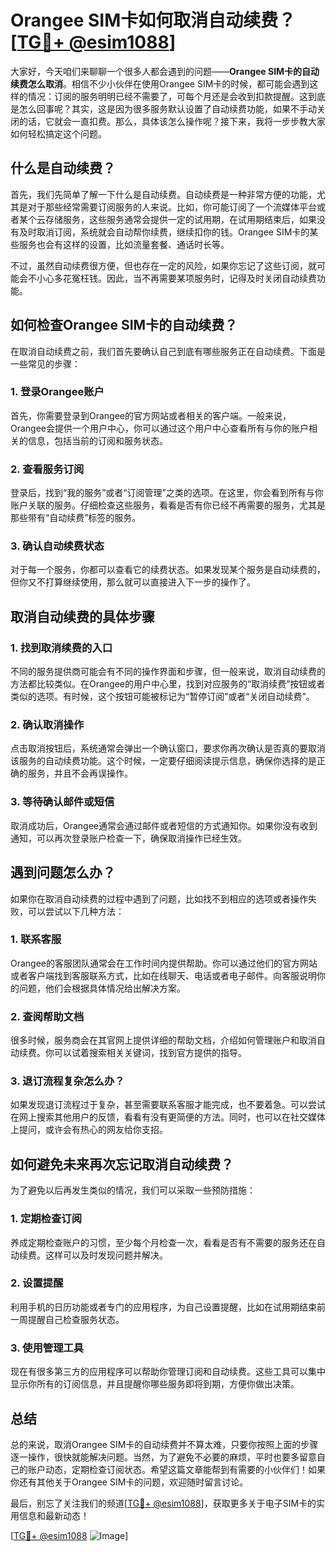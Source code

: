 # Orangee SIM卡如何取消自动续费？[[TG💪+ @esim1088](https://t.me/s/esim1088)]

大家好，今天咱们来聊聊一个很多人都会遇到的问题——**Orangee SIM卡的自动续费怎么取消**。相信不少小伙伴在使用Orangee SIM卡的时候，都可能会遇到这样的情况：订阅的服务明明已经不需要了，可每个月还是会收到扣款提醒。这到底是怎么回事呢？其实，这是因为很多服务默认设置了自动续费功能，如果不手动关闭的话，它就会一直扣费。那么，具体该怎么操作呢？接下来，我将一步步教大家如何轻松搞定这个问题。

## 什么是自动续费？

首先，我们先简单了解一下什么是自动续费。自动续费是一种非常方便的功能，尤其是对于那些经常需要订阅服务的人来说。比如，你可能订阅了一个流媒体平台或者某个云存储服务，这些服务通常会提供一定的试用期，在试用期结束后，如果没有及时取消订阅，系统就会自动帮你续费，继续扣你的钱。Orangee SIM卡的某些服务也会有这样的设置，比如流量套餐、通话时长等。

不过，虽然自动续费很方便，但也存在一定的风险，如果你忘记了这些订阅，就可能会不小心多花冤枉钱。因此，当不再需要某项服务时，记得及时关闭自动续费功能。

## 如何检查Orangee SIM卡的自动续费？

在取消自动续费之前，我们首先要确认自己到底有哪些服务正在自动续费。下面是一些常见的步骤：

### 1. 登录Orangee账户

首先，你需要登录到Orangee的官方网站或者相关的客户端。一般来说，Orangee会提供一个用户中心，你可以通过这个用户中心查看所有与你的账户相关的信息，包括当前的订阅和服务状态。

### 2. 查看服务订阅

登录后，找到“我的服务”或者“订阅管理”之类的选项。在这里，你会看到所有与你账户关联的服务。仔细检查这些服务，看看是否有你已经不再需要的服务，尤其是那些带有“自动续费”标签的服务。

### 3. 确认自动续费状态

对于每一个服务，你都可以查看它的续费状态。如果发现某个服务是自动续费的，但你又不打算继续使用，那么就可以直接进入下一步的操作了。

## 取消自动续费的具体步骤

### 1. 找到取消续费的入口

不同的服务提供商可能会有不同的操作界面和步骤，但一般来说，取消自动续费的方法都比较类似。在Orangee的用户中心里，找到对应服务的“取消续费”按钮或者类似的选项。有时候，这个按钮可能被标记为“暂停订阅”或者“关闭自动续费”。

### 2. 确认取消操作

点击取消按钮后，系统通常会弹出一个确认窗口，要求你再次确认是否真的要取消该服务的自动续费功能。这个时候，一定要仔细阅读提示信息，确保你选择的是正确的服务，并且不会再误操作。

### 3. 等待确认邮件或短信

取消成功后，Orangee通常会通过邮件或者短信的方式通知你。如果你没有收到通知，可以再次登录账户检查一下，确保取消操作已经生效。

## 遇到问题怎么办？

如果你在取消自动续费的过程中遇到了问题，比如找不到相应的选项或者操作失败，可以尝试以下几种方法：

### 1. 联系客服

Orangee的客服团队通常会在工作时间内提供帮助。你可以通过他们的官方网站或者客户端找到客服联系方式，比如在线聊天、电话或者电子邮件。向客服说明你的问题，他们会根据具体情况给出解决方案。

### 2. 查阅帮助文档

很多时候，服务商会在其官网上提供详细的帮助文档，介绍如何管理账户和取消自动续费。你可以试着搜索相关关键词，找到官方提供的指导。

### 3. 退订流程复杂怎么办？

如果发现退订流程过于复杂，甚至需要联系客服才能完成，也不要着急。可以尝试在网上搜索其他用户的反馈，看看有没有更简便的方法。同时，也可以在社交媒体上提问，或许会有热心的网友给你支招。

## 如何避免未来再次忘记取消自动续费？

为了避免以后再发生类似的情况，我们可以采取一些预防措施：

### 1. 定期检查订阅

养成定期检查账户的习惯，至少每个月检查一次，看看是否有不需要的服务还在自动续费。这样可以及时发现问题并解决。

### 2. 设置提醒

利用手机的日历功能或者专门的应用程序，为自己设置提醒，比如在试用期结束前一周提醒自己检查服务状态。

### 3. 使用管理工具

现在有很多第三方的应用程序可以帮助你管理订阅和自动续费。这些工具可以集中显示你所有的订阅信息，并且提醒你哪些服务即将到期，方便你做出决策。

## 总结

总的来说，取消Orangee SIM卡的自动续费并不算太难，只要你按照上面的步骤逐一操作，很快就能解决问题。当然，为了避免不必要的麻烦，平时也要多留意自己的账户动态，定期检查订阅状态。希望这篇文章能帮到有需要的小伙伴们！如果你还有其他关于Orangee SIM卡的问题，欢迎随时留言讨论。

最后，别忘了关注我们的频道[[TG💪+ @esim1088](https://t.me/s/esim1088)]，获取更多关于电子SIM卡的实用信息和最新动态！

[[TG💪+ @esim1088](https://t.me/s/esim1088) ![Image](https://i.postimg.cc/4NQfJmqS/Snipaste-2025-05-13-00-14-12.png)]